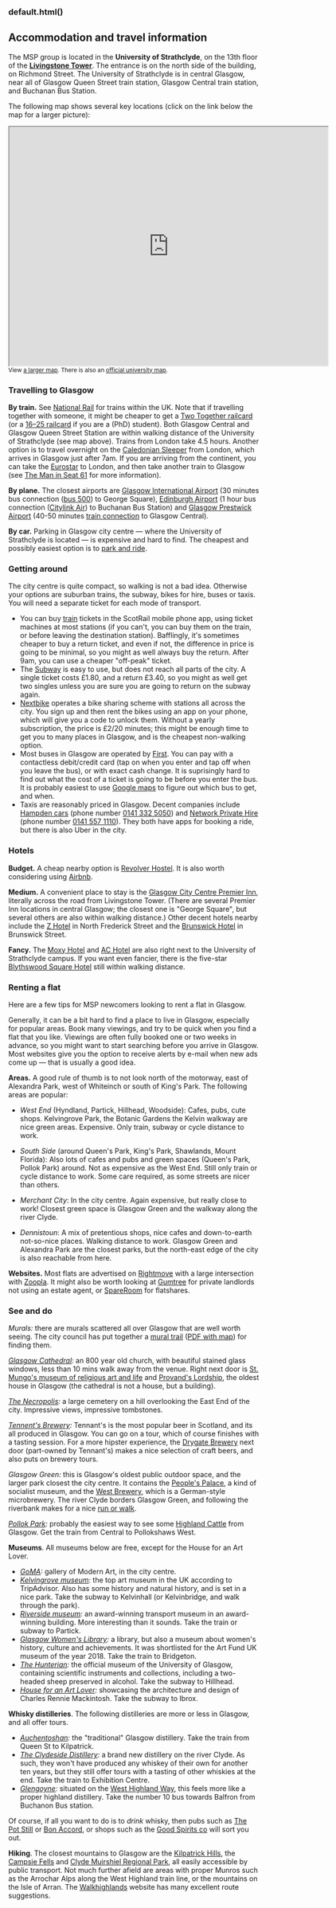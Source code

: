 ### default.html()


Accommodation and travel information
------------------------------------

The MSP group is located in the **University of Strathclyde**, on the 13th floor of the [**Livingstone Tower**](https://goo.gl/maps/D1AMG5wtLsYL783g7). The entrance is on the north side of the building, on Richmond Street. The University of Strathclyde is in central Glasgow, near all of Glasgow Queen Street train station, Glasgow Central train station, and Buchanan Bus Station.

The following map shows several key locations (click on the link below the map for a larger picture):

<p>
<iframe src="https://www.google.com/maps/d/embed?mid=1GNIXUkBb5XYJAkH2a8DkHtYsCuTsKtwA" width="640" height="480"></iframe>
<br/><small>View <a href="https://www.google.com/maps/d/viewer?mid=1GNIXUkBb5XYJAkH2a8DkHtYsCuTsKtwA">a larger map</a>.
There is also an <a href="http://www.strath.ac.uk/maps/livingstonetower/">official university map</a>.</small>
</p>


### Travelling to Glasgow

**By train.** See [National Rail](http://www.nationalrail.co.uk/) for trains within the UK. Note that if travelling together with someone, it might be cheaper to get a [Two Together railcard](https://www.twotogether-railcard.co.uk/) (or a [16–25 railcard](https://www.16-25railcard.co.uk/) if you are a (PhD) student). Both Glasgow Central and Glasgow Queen Street Station are within walking distance of the University of Strathclyde (see map above). Trains from London take 4.5 hours. Another option is to travel overnight on the [Caledonian Sleeper](https://www.sleeper.scot/) from London, which arrives in Glasgow just after 7am. If you are arriving from the continent, you can take the [Eurostar](http://www.eurostar.com/) to London, and then take another train to Glasgow (see [The Man in Seat 61](http://www.seat61.com/) for more information).

**By plane.** The closest airports are [Glasgow International Airport](http://www.glasgowairport.com/) (30 minutes bus connection ([bus 500](https://www.firstgroup.com/greater-glasgow/routes-and-maps/glasgow-airport-express)) to George Square), [Edinburgh Airport](http://www.edinburghairport.com/) (1 hour bus connection ([Citylink Air](http://www.citylink.co.uk/citylinkair.php)) to Buchanan Bus Station) and [Glasgow Prestwick Airport](http://www.glasgowprestwick.com/) (40-50 minutes [train connection](http://ojp.nationalrail.co.uk/service/timesandfares/PRA/Glasgow/today/1200/dep) to Glasgow Central).

**By car.** Parking in Glasgow city centre — where the University of Strathclyde is located — is expensive and hard to find. The cheapest and possibly easiest option is to [park and ride](https://www.spt.co.uk/travel-with-spt/other-travel-options/park-and-ride/).

### Getting around

 The city centre is quite compact, so walking is not a bad idea. Otherwise your options are suburban trains, the subway, bikes for hire, buses or taxis. You will need a separate ticket for each mode of transport.

*   You can buy [train](https://www.scotrail.co.uk/) tickets in the ScotRail mobile phone app, using ticket machines at most stations (if you can't, you can buy them on the train, or before leaving the destination station). Bafflingly, it's sometimes cheaper to buy a return ticket, and even if not, the difference in price is going to be minimal, so you might as well always buy the return. After 9am, you can use a cheaper "off-peak" ticket.
*   The [Subway](http://www.spt.co.uk/subway/) is easy to use, but does not reach all parts of the city. A single ticket costs £1.80, and a return £3.40, so you might as well get two singles unless you are sure you are going to return on the subway again.
*   [Nextbike](https://www.nextbike.co.uk/en/glasgow/) operates a bike sharing scheme with stations all across the city. You sign up and then rent the bikes using an app on your phone, which will give you a code to unlock them. Without a yearly subscription, the price is £2/20 minutes; this might be enough time to get you to many places in Glasgow, and is the cheapest non-walking option.
*   Most buses in Glasgow are operated by [First](https://www.firstgroup.com/greater-glasgow). You can pay with a contactless debit/credit card (tap on when you enter and tap off when you leave the bus), or with exact cash change. It is suprisingly hard to find out what the cost of a ticket is going to be before you enter the bus. It is probably easiest to use [Google maps](https://goo.gl/maps/uXvhQXNGAbY8Btka8) to figure out which bus to get, and when.
*   Taxis are reasonably priced in Glasgow. Decent companies include [Hampden cars](http://www.hampdencars.co.uk/) (phone number [0141 332 5050](tel:01413325050)) and [Network Private Hire](http://www.networkprivatehire.com/) (phone number [0141 557 1110](tel:01415571110)). They both have apps for booking a ride, but there is also Uber in the city.


### Hotels

**Budget.** A cheap nearby option is [Revolver Hostel](https://revolverhotel.co.uk/). It is also worth considering using [Airbnb](https://www.airbnb.co.uk/s/Glasgow).

**Medium.** A convenient place to stay is the [Glasgow City Centre Premier Inn](https://www.premierinn.com/gb/en/hotels/scotland/strathclyde/glasgow/glasgow-city-centre-george-square.html), literally across the road from Livingstone Tower. (There are several Premier Inn locations in central Glasgow; the closest one is "George Square", but several others are also within walking distance.) Other decent hotels nearby include the [Z Hotel](https://www.thezhotels.com/glasgow) in North Frederick Street and the [Brunswick Hotel](https://www.brunswickhotel.co.uk/) in Brunswick Street.

**Fancy.** The [Moxy Hotel](https://www.marriott.co.uk/hotels/travel/glaox-moxy-glasgow-merchant-city/) and [AC Hotel](https://www.marriott.com/en-us/hotels/glaar-ac-hotel-glasgow/overview/) are also right next to the University of Strathclyde campus. If you want even fancier, there is the five-star [Blythswood Square Hotel](https://www.kimptonblythswoodsquare.com/) still within walking distance.


### Renting a flat

Here are a few tips for MSP newcomers looking to rent a flat in Glasgow.

Generally, it can be a bit hard to find a place to live in Glasgow, especially for popular areas. Book many viewings, and try to be quick when you find a flat that you like.
Viewings are often fully booked one or two weeks in advance, so you might want to start searching before you arrive in Glasgow.
Most websites give you the option to receive alerts by e-mail when new ads come up — that is usually a good idea.

**Areas.** A good rule of thumb is to not look north of the motorway, east of Alexandra Park, west of Whiteinch or south of King's Park. The following areas are popular:

* _West End_ (Hyndland, Partick, Hillhead, Woodside): Cafes, pubs, cute shops. Kelvingrove Park, the Botanic Gardens the Kelvin walkway are nice green areas. Expensive. Only train, subway or cycle distance to work.

* _South Side_ (around Queen's Park, King's Park, Shawlands, Mount Florida): Also lots of cafes and pubs and green spaces (Queen's Park, Pollok Park) around. Not as expensive as the West End. Still only train or cycle distance to work. Some care required, as some streets are nicer than others.

* _Merchant City_: In the city centre. Again expensive, but really close to work! Closest green space is Glasgow Green and the walkway along the river Clyde.

* _Dennistoun_: A mix of pretentious shops, nice cafes and down-to-earth not-so-nice places. Walking distance to work. Glasgow Green and Alexandra Park are the closest parks, but the north-east edge of the city is also reachable from here.

**Websites.** Most flats are advertised on [Rightmove](https://www.rightmove.co.uk/property-to-rent/Glasgow.html) with a large intersection with [Zoopla](https://www.zoopla.co.uk/).
It might also be worth looking at [Gumtree](https://www.gumtree.com/property-to-rent) for private landlords not using an estate agent, or [SpareRoom](https://www.spareroom.co.uk/flatshare/?search_id=1323208246&) for flatshares.


### See and do

_Murals:_ there are murals scattered all over Glasgow that are well worth seeing. The city council has put together a [mural trail](https://peoplemakeglasgow.com/things-to-do/city-centre-mural-trail) ([PDF with map](https://www.glasgow.gov.uk/CHttpHandler.ashx?id=19649&p=0)) for finding them.

_[Glasgow Cathedral](http://www.glasgowcathedral.org.uk/):_ an 800 year old church, with beautiful stained glass windows, less than 10 mins walk away from the venue. Right next door is [St. Mungo's museum of religious art and life](https://www.glasgowlife.org.uk/museums/venues/st-mungo-museum-of-religious-life-and-art) and [Provand's Lordship](https://www.glasgowlife.org.uk/museums/venues/provands-lordship), the oldest house in Glasgow (the cathedral is not a house, but a building).

_[The Necropolis](https://www.glasgownecropolis.org/):_ a large cemetery on a hill overlooking the East End of the city. Impressive views, impressive tombstones.

_[Tennent's Brewery](http://www.tennentstours.com/):_ Tennant's is the most popular beer in Scotland, and its all produced in Glasgow. You can go on a tour, which of course finishes with a tasting session. For a more hipster experience, the [Drygate Brewery](https://www.drygate.com/) next door (part-owned by Tennant's) makes a nice selection of craft beers, and also puts on brewery tours.

_Glasgow Green:_ this is Glasgow's oldest public outdoor space, and the larger park closest the city centre. It contains the [People's Palace](https://www.glasgowlife.org.uk/museums/venues/peoples-palace), a kind of socialist museum, and the [West Brewery](https://www.westbeer.com/templeton/brewery-tour/), which is a German-style microbrewery. The river Clyde borders Glasgow Green, and following the riverbank makes for a nice [run or walk](https://www.walkhighlands.co.uk/glasgow/clyde-walkway.shtml).

_[Pollok Park](https://www.glasgow.gov.uk/?articleid=16592):_ probably the easiest way to see some [Highland Cattle](https://www.google.com/search?tbm=isch&as_q=highland+cattle) from Glasgow. Get the train from Central to Pollokshaws West.

**Museums**. All museums below are free, except for the House for an Art Lover.

*   _[GoMA](https://www.glasgowlife.org.uk/museums/venues/gallery-of-modern-art-goma):_ gallery of Modern Art, in the city centre.
*   _[Kelvingrove museum](https://www.glasgowlife.org.uk/museums/venues/kelvingrove-art-gallery-and-museum):_ the top art museum in the UK according to TripAdvisor. Also has some history and natural history, and is set in a nice park. Take the subway to Kelvinhall (or Kelvinbridge, and walk through the park).
*   _[Riverside museum](https://www.glasgowlife.org.uk/museums/venues/riverside-museum):_ an award-winning transport museum in an award-winning building. More interesting than it sounds. Take the train or subway to Partick.
*   _[Glasgow Women's Library](https://womenslibrary.org.uk/):_ a library, but also a museum about women's history, culture and achievements. It was shortlisted for the Art Fund UK museum of the year 2018\. Take the train to Bridgeton.
*   _[The Hunterian](http://www.gla.ac.uk/hunterian/):_ the official museum of the University of Glasgow, containing scientific instruments and collections, including a two-headed sheep preserved in alcohol. Take the subway to Hillhead.
*   _[House for an Art Lover](http://www.houseforanartlover.co.uk/):_ showcasing the architecture and design of Charles Rennie Mackintosh. Take the subway to Ibrox.

**Whisky distilleries**. The following distilleries are more or less in Glasgow, and all offer tours.

*   _[Auchentoshan](https://www.auchentoshan.com/):_ the "traditional" Glasgow distillery. Take the train from Queen St to Kilpatrick.
*   _[The Clydeside Distillery](http://www.theclydeside.com/):_ a brand new distillery on the river Clyde. As such, they won't have produced any whiskey of their own for another ten years, but they still offer tours with a tasting of other whiskies at the end. Take the train to Exhibition Centre.
*   _[Glengoyne](https://www.glengoyne.com/):_ situated on the [West Highland Way](https://www.walkhighlands.co.uk/west-highland-way.shtml), this feels more like a proper highland distillery. Take the number 10 bus towards Balfron from Buchanon Bus station.

Of course, if all you want to do is to _drink_ whisky, then pubs such as [The Pot Still](http://thepotstill.co.uk/) or [Bon Accord](https://www.bonaccordpub.com/), or shops such as the [Good Spirits co](http://www.thegoodspiritsco.com/) will sort you out.

**Hiking**. The closest mountains to Glasgow are the [Kilpatrick Hills](https://www.west-dunbarton.gov.uk/leisure-parks-events/parks-and-greenspaces/kilpatrick-hills/), the [Campsie Fells](http://www.thecampsies.co.uk/) and [Clyde Muirshiel Regional Park](https://clydemuirshiel.co.uk/), all easily accessible by public transport. Not much further afield are areas with proper Munros such as the Arrochar Alps along the West Highland train line, or the mountains on the Isle of Arran. The [Walkhighlands](https://www.walkhighlands.co.uk/) website has many excellent route suggestions.
